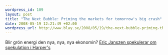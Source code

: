 ```yaml
--- 
wordpress_id: 109 
layout: post
title: "The Next Bubble: Priming the markets for tomorrow's big crash" 
date: 2008-05-19 12:21:49 +02:00 
wordpress_url: http://www.blay.se/2008/05/19/the-next-bubble-priming-the-markets-for-tomorrows-big-crash/
---
```


Blir grön energi den nya, nya, nya ekonomin? [Eric Janszen spekulerar om spekulation i Harper's](http://www.harpers.org/archive/2008/02/0081908)[](http://www.harpers.org/archive/2008/02/0081908) 